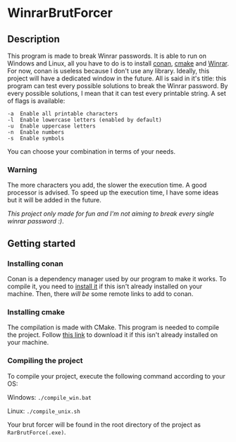 # WinrarBrutForcer

## Description

This program is made to break Winrar passwords. It is able to run on Windows and Linux, all you have to do is to install [conan](#installing-conan), [cmake](#installing-cmake) and [Winrar](https://www.win-rar.com/start.html).
For now, conan is useless because I don't use any library. Ideally, this project will have a dedicated window in the future.
All is said in it's title: this program can test every possible solutions to break the Winrar password. By every possible solutions, I mean that it can test every printable string.
A set of flags is available:
```
-a  Enable all printable characters
-l  Enable lowercase letters (enabled by default)
-u  Enable uppercase letters
-n  Enable numbers
-s  Enable symbols
```
You can choose your combination in terms of your needs.

### Warning
The more characters you add, the slower the execution time. A good processor is advised. To speed up the execution time, I have some ideas but it will be added in the future.

_This project only made for fun and I'm not aiming to break every single winrar password :)_.

## Getting started

### Installing conan
Conan is a dependency manager used by our program to make it works. To compile it, you need to [install it](https://conan.io/downloads.html) if this isn't already installed on your machine. Then, there _will be_ some remote links to add to conan.

### Installing cmake
The compilation is made with CMake. This program is needed to compile the project. Follow [this link](https://cmake.org/install/) to download it if this isn't already installed on your machine.

### Compiling the project
To compile your project, execute the following command according to your OS:

Windows: ```./compile_win.bat```

Linux: ```./compile_unix.sh```

Your brut forcer will be found in the root directory of the project as ```RarBrutForce(.exe)```.
